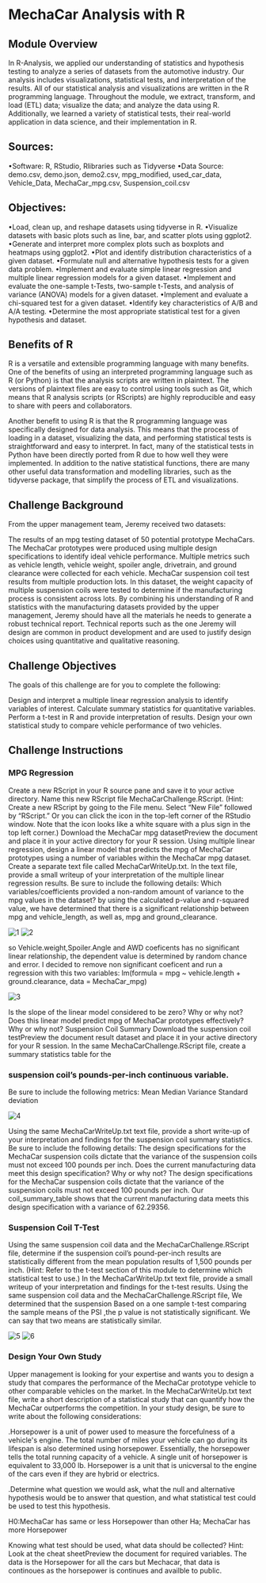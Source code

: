 # MechaCar Analysis with R

## Module Overview
In R-Analysis, we applied our understanding of statistics and hypothesis testing to analyze a series of datasets from the automotive industry. Our analysis includes visualizations, statistical tests, and interpretation of the results. All of our statistical analysis and visualizations are written in the R programming language.
Throughout the module, we extract, transform, and load (ETL) data; visualize the data; and analyze the data using R. Additionally, we learned a variety of statistical tests, their real-world application in data science, and their implementation in R.

## Sources:
•Software: R, RStudio, Rlibraries such as Tidyverse
•Data Source: demo.csv, demo.json, demo2.csv, mpg_modified, used_car_data, Vehicle_Data, MechaCar_mpg.csv, Suspension_coil.csv

## Objectives:
•Load, clean up, and reshape datasets using tidyverse in R.
•Visualize datasets with basic plots such as line, bar, and scatter plots using ggplot2.
•Generate and interpret more complex plots such as boxplots and heatmaps using ggplot2.
•Plot and identify distribution characteristics of a given dataset.
•Formulate null and alternative hypothesis tests for a given data problem.
•Implement and evaluate simple linear regression and multiple linear regression models for a given dataset.
•Implement and evaluate the one-sample t-Tests, two-sample t-Tests, and analysis of variance (ANOVA) models for a given dataset.
•Implement and evaluate a chi-squared test for a given dataset.
•Identify key characteristics of A/B and A/A testing.
•Determine the most appropriate statistical test for a given hypothesis and dataset.


## Benefits of R
R is a versatile and extensible programming language with many benefits. One of the benefits of using an interpreted programming language such as R (or Python) is that the analysis scripts are written in plaintext. The versions of plaintext files are easy to control using tools such as Git, which means that R analysis scripts (or RScripts) are highly reproducible and easy to share with peers and collaborators.

Another benefit to using R is that the R programming language was specifically designed for data analysis. This means that the process of loading in a dataset, visualizing the data, and performing statistical tests is straightforward and easy to interpret. In fact, many of the statistical tests in Python have been directly ported from R due to how well they were implemented. In addition to the native statistical functions, there are many other useful data transformation and modelling libraries, such as the tidyverse package, that simplify the process of ETL and visualizations.


## Challenge Background
From the upper management team, Jeremy received two datasets:

The results of an mpg testing dataset of 50 potential prototype MechaCars. The MechaCar prototypes were produced using multiple design specifications to identify ideal vehicle performance. Multiple metrics such as vehicle length, vehicle weight, spoiler angle, drivetrain, and ground clearance were collected for each vehicle.
MechaCar suspension coil test results from multiple production lots. In this dataset, the weight capacity of multiple suspension coils were tested to determine if the manufacturing process is consistent across lots.
By combining his understanding of R and statistics with the manufacturing datasets provided by the upper management, Jeremy should have all the materials he needs to generate a robust technical report. Technical reports such as the one Jeremy will design are common in product development and are used to justify design choices using quantitative and qualitative reasoning.

## Challenge Objectives
The goals of this challenge are for you to complete the following:

Design and interpret a multiple linear regression analysis to identify variables of interest.
Calculate summary statistics for quantitative variables.
Perform a t-test in R and provide interpretation of results.
Design your own statistical study to compare vehicle performance of two vehicles.
## Challenge Instructions
### MPG Regression
Create a new RScript in your R source pane and save it to your active directory. Name this new RScript file MechaCarChallenge.RScript. (Hint: Create a new RScript by going to the File menu. Select “New File” followed by “RScript.” Or you can click the icon in the top-left corner of the RStudio window. Note that the icon looks like a white square with a plus sign in the top left corner.)
Download the MechaCar mpg datasetPreview the document and place it in your active directory for your R session.
Using multiple linear regression, design a linear model that predicts the mpg of MechaCar prototypes using a number of variables within the MechaCar mpg dataset. Create a separate text file called MechaCarWriteUp.txt. In the text file, provide a small writeup of your interpretation of the multiple linear regression results. Be sure to include the following details:
Which variables/coefficients provided a non-random amount of variance to the mpg values in the dataset?
by using the calculated p-value and r-squared value, we have determined that there is a significant relationship between mpg and vehicle_length, as well as, mpg and ground_clearance. 

![1](https://github.com/hbostanchi/R_Analysis/blob/master/Challenge/png/Rplot01.png)
![2](https://github.com/hbostanchi/R_Analysis/blob/master/Challenge/png/Rplot02.png)

so Vehicle.weight,Spoiler.Angle and AWD coeficents has no significant linear relationship, the dependent value is determined by random chance and error.  I decided to remove non significant coeficent and run a regression with this two variables:
lm(formula = mpg ~ vehicle.length + ground.clearance, data = MechaCar_mpg) 

![3](https://github.com/hbostanchi/R_Analysis/blob/master/Challenge/png/3.png)

Is the slope of the linear model considered to be zero? Why or why not?
Does this linear model predict mpg of MechaCar prototypes effectively? Why or why not?
Suspension Coil Summary
Download the suspension coil testPreview the document result dataset and place it in your active directory for your R session.
In the same MechaCarChallenge.RScript file, create a summary statistics table for the 
### suspension coil’s pounds-per-inch continuous variable.
Be sure to include the following metrics:
Mean
Median
Variance
Standard deviation

![4](https://github.com/hbostanchi/R_Analysis/blob/master/Challenge/png/4.png)

Using the same MechaCarWriteUp.txt text file, provide a short write-up of your interpretation and findings for the suspension coil summary statistics. Be sure to include the following details:
The design specifications for the MechaCar suspension coils dictate that the variance of the suspension coils must not exceed 100 pounds per inch. Does the current manufacturing data meet this design specification? Why or why not?
The design specifications for the MechaCar suspension coils dictate that the variance of the suspension coils must not exceed 100 pounds per inch. Our coil_summary_table shows that the current manufacturing data meets this design specification with a variance of 62.29356.

### Suspension Coil T-Test
Using the same suspension coil data and the MechaCarChallenge.RScript file, determine if the suspension coil’s pound-per-inch results are statistically different from the mean population results of 1,500 pounds per inch. (Hint: Refer to the t-test section of this module to determine which statistical test to use.)
In the MechaCarWriteUp.txt text file, provide a small writeup of your interpretation and findings for the t-test results.
Using the same suspension coil data and the MechaCarChallenge.RScript file, We determined that the suspension 
Based on a one sample t-test comparing the sample means of the PSI ,the p value is not statistically significant.
We can say that two means are statistically similar.


![5](https://github.com/hbostanchi/R_Analysis/blob/master/Challenge/png/5.png)
![6](https://github.com/hbostanchi/R_Analysis/blob/master/Challenge/png/6.png)


### Design Your Own Study
Upper management is looking for your expertise and wants you to design a study that compares the performance of the MechaCar prototype vehicle to other comparable vehicles on the market. In the MechaCarWriteUp.txt text file, write a short description of a statistical study that can quantify how the MechaCar outperforms the competition. In your study design, be sure to write about the following considerations:

.Horsepower is a unit of power used to measure the forcefulness of a vehicle's engine. The total number of miles your vehicle can go during its lifespan is also determined using horsepower. Essentially, the horsepower tells the total running capacity of a vehicle. A single unit of horsepower is equivalent to 33,000 lb.
Horsepower is a unit that is unicversal to the engine of the cars even if they are hybrid or electrics.

.Determine what question we would ask, what the null and alternative hypothesis would be to answer that question, and what statistical test could be used to test this hypothesis.

H0:MechaCar has same or less Horsepower than other
Ha; MechaCar has more Horsepower 

Knowing what test should be used, what data should be collected? Hint: Look at the cheat sheetPreview the document for required variables.
The data is the Horsepower for all the cars but Mechacar, that data is continoues as the horsepower is continues and availble to public.



